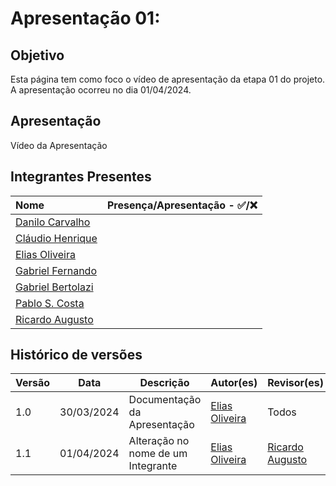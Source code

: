 # Apresentação 01:

## Objetivo
Esta página tem como foco o vídeo de apresentação da etapa 01 do projeto. A apresentação ocorreu no dia 01/04/2024.

## Apresentação

Vídeo da Apresentação

## Integrantes Presentes

Nome | Presença/Apresentação - ✅/❌
:--- | :---:
[Danilo Carvalho](https://github.com/Danilo-Carvalho-Antunes) |
[Cláudio Henrique](https://github.com/claudiohsc)|
[Elias Oliveira](https://github.com/EliasOliver21)|
[Gabriel Fernando](https://github.com/MMcLovin)|
[Gabriel Bertolazi](https://github.com/Bertolazi)|
[Pablo S. Costa](https://github.com/pabloheika)|
[Ricardo Augusto](https://www.github.com/avmricardo)|

## Histórico de versões
Versão |   Data  | Descrição | Autor(es) | Revisor(es)
------ | ---- | ------ | ---------- | ----------
1.0 | 30/03/2024 | Documentação da Apresentação | [Elias Oliveira](https://github.com/EliasOliver21) | Todos
1.1 | 01/04/2024 | Alteração no nome de um Integrante| [Elias Oliveira](https://github.com/EliasOliver21) | [Ricardo Augusto](https://github.com/avmricardo)